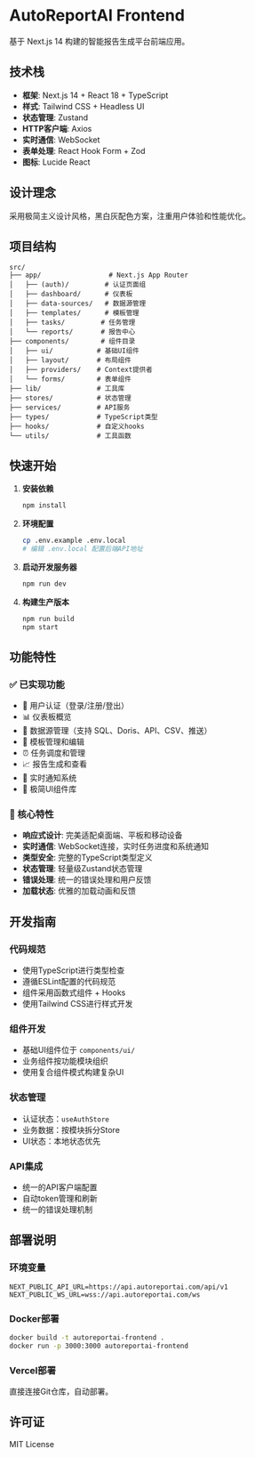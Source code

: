 # AutoReportAI Frontend

基于 Next.js 14 构建的智能报告生成平台前端应用。

## 技术栈

- **框架**: Next.js 14 + React 18 + TypeScript
- **样式**: Tailwind CSS + Headless UI
- **状态管理**: Zustand
- **HTTP客户端**: Axios
- **实时通信**: WebSocket
- **表单处理**: React Hook Form + Zod
- **图标**: Lucide React

## 设计理念

采用极简主义设计风格，黑白灰配色方案，注重用户体验和性能优化。

## 项目结构

```
src/
├── app/                 # Next.js App Router
│   ├── (auth)/         # 认证页面组
│   ├── dashboard/      # 仪表板
│   ├── data-sources/   # 数据源管理
│   ├── templates/      # 模板管理
│   ├── tasks/         # 任务管理
│   └── reports/       # 报告中心
├── components/        # 组件目录
│   ├── ui/           # 基础UI组件
│   ├── layout/       # 布局组件
│   ├── providers/    # Context提供者
│   └── forms/        # 表单组件
├── lib/              # 工具库
├── stores/           # 状态管理
├── services/         # API服务
├── types/            # TypeScript类型
├── hooks/            # 自定义hooks
└── utils/            # 工具函数
```

## 快速开始

1. **安装依赖**
   ```bash
   npm install
   ```

2. **环境配置**
   ```bash
   cp .env.example .env.local
   # 编辑 .env.local 配置后端API地址
   ```

3. **启动开发服务器**
   ```bash
   npm run dev
   ```

4. **构建生产版本**
   ```bash
   npm run build
   npm start
   ```

## 功能特性

### ✅ 已实现功能

- 🔐 用户认证（登录/注册/登出）
- 📊 仪表板概览
- 💾 数据源管理（支持 SQL、Doris、API、CSV、推送）
- 📄 模板管理和编辑
- ⏰ 任务调度和管理
- 📈 报告生成和查看
- 🔔 实时通知系统
- 🎨 极简UI组件库

### 🚀 核心特性

- **响应式设计**: 完美适配桌面端、平板和移动设备
- **实时通信**: WebSocket连接，实时任务进度和系统通知
- **类型安全**: 完整的TypeScript类型定义
- **状态管理**: 轻量级Zustand状态管理
- **错误处理**: 统一的错误处理和用户反馈
- **加载状态**: 优雅的加载动画和反馈

## 开发指南

### 代码规范

- 使用TypeScript进行类型检查
- 遵循ESLint配置的代码规范
- 组件采用函数式组件 + Hooks
- 使用Tailwind CSS进行样式开发

### 组件开发

- 基础UI组件位于 `components/ui/`
- 业务组件按功能模块组织
- 使用复合组件模式构建复杂UI

### 状态管理

- 认证状态：`useAuthStore`
- 业务数据：按模块拆分Store
- UI状态：本地状态优先

### API集成

- 统一的API客户端配置
- 自动token管理和刷新
- 统一的错误处理机制

## 部署说明

### 环境变量

```env
NEXT_PUBLIC_API_URL=https://api.autoreportai.com/api/v1
NEXT_PUBLIC_WS_URL=wss://api.autoreportai.com/ws
```

### Docker部署

```bash
docker build -t autoreportai-frontend .
docker run -p 3000:3000 autoreportai-frontend
```

### Vercel部署

直接连接Git仓库，自动部署。

## 许可证

MIT License